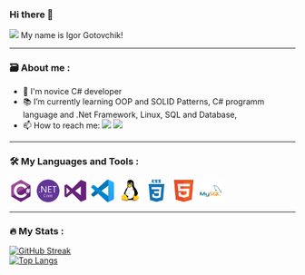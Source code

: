 ### Hi there 👋
<img src="https://media.giphy.com/media/Cmr1OMJ2FN0B2/giphy.gif" width="150">
My name is Igor Gotovchik!  
<img src="https://komarev.com/ghpvc/?username=gotovchik&style=flat-square&color=blue" alt=""/>

---

### :card_file_box: About me :
- 🌱 I'm novice C# developer
- :books: I’m currently learning OOP and SOLID Patterns, C# programm language and .Net Framework, Linux, SQL and Database, 
- 📫 How to reach me: <a href="https://t.me/frzdbss"><img src="https://img.shields.io/badge/Telegram-blue?logo=telegram&logoColor=white" /></a>
<a href="https://www.codewars.com/users/gotovchik"><img src="https://img.shields.io/badge/Codewars-darkred?logo=codewars&logoColor=white" /></a>

---  

### :hammer_and_wrench: My Languages and Tools :
<div>
  <img src="https://github.com/devicons/devicon/blob/master/icons/csharp/csharp-original.svg" width="40" height="40"/>&nbsp;
  <img src="https://github.com/devicons/devicon/blob/master/icons/dotnetcore/dotnetcore-original.svg" width="40" height="40"/>&nbsp;
  <img src="https://github.com/devicons/devicon/blob/master/icons/visualstudio/visualstudio-plain.svg" width="40" height="40"/>&nbsp;
  <img src="https://github.com/devicons/devicon/blob/master/icons/vscode/vscode-original.svg"  width="40" height="40"/>&nbsp;
  <img src="https://github.com/devicons/devicon/blob/master/icons/linux/linux-original.svg" width="40" height="40"/>&nbsp;
  <img src="https://github.com/devicons/devicon/blob/master/icons/css3/css3-plain-wordmark.svg" width="40" height="40"/>&nbsp;
  <img src="https://github.com/devicons/devicon/blob/master/icons/html5/html5-original.svg"width="40" height="40"/>&nbsp;
  <img src="https://github.com/devicons/devicon/blob/master/icons/mysql/mysql-original-wordmark.svg" width="40" height="40"/>&nbsp;
</div> 

---     

### :fire: My Stats :
[![GitHub Streak](http://github-readme-streak-stats.herokuapp.com?user=gotovchik&theme=tokyonight&date_format=j%20M%5B%20Y%5D)](https://git.io/streak-stats)  
[![Top Langs](https://github-readme-stats.vercel.app/api/top-langs/?username=gotovchik&layout=compact&theme=tokyonight)](https://github.com/anuraghazra/github-readme-stats)






